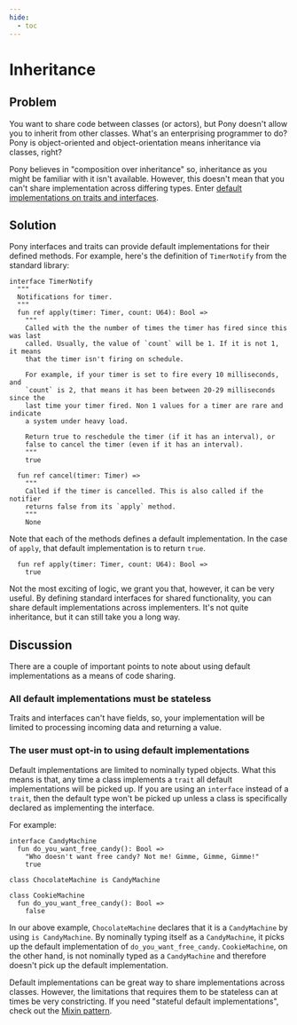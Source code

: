 ```yaml
---
hide:
  - toc
---
```


# Inheritance

## Problem

You want to share code between classes (or actors), but Pony doesn't allow you to inherit from other classes. What's an enterprising programmer to do? Pony is object-oriented and object-orientation means inheritance via classes, right?

Pony believes in "composition over inheritance" so, inheritance as you might be familiar with it isn't available. However, this doesn't mean that you can't share implementation across differing types. Enter [default implementations on traits and interfaces](https://tutorial.ponylang.io/types/traits-and-interfaces.html).

## Solution

Pony interfaces and traits can provide default implementations for their defined methods. For example, here's the definition of `TimerNotify` from the standard library:

```pony
interface TimerNotify
  """
  Notifications for timer.
  """
  fun ref apply(timer: Timer, count: U64): Bool =>
    """
    Called with the the number of times the timer has fired since this was last
    called. Usually, the value of `count` will be 1. If it is not 1, it means
    that the timer isn't firing on schedule.

    For example, if your timer is set to fire every 10 milliseconds, and
    `count` is 2, that means it has been between 20-29 milliseconds since the
    last time your timer fired. Non 1 values for a timer are rare and indicate
    a system under heavy load.

    Return true to reschedule the timer (if it has an interval), or
    false to cancel the timer (even if it has an interval).
    """
    true

  fun ref cancel(timer: Timer) =>
    """
    Called if the timer is cancelled. This is also called if the notifier
    returns false from its `apply` method.
    """
    None
```

Note that each of the methods defines a default implementation. In the case of `apply`, that default implementation is to return `true`.

```pony
  fun ref apply(timer: Timer, count: U64): Bool =>
    true
```

Not the most exciting of logic, we grant you that, however, it can be very useful. By defining standard interfaces for shared functionality, you can share default implementations across implementers. It's not quite inheritance, but it can still take you a long way.

## Discussion

There are a couple of important points to note about using default implementations as a means of code sharing.

### All default implementations must be stateless

Traits and interfaces can't have fields, so, your implementation will be limited to processing incoming data and returning a value.

### The user must opt-in to using default implementations

Default implementations are limited to nominally typed objects. What this means is that, any time a class implements a `trait` all default implementations will be picked up. If you are using an `interface` instead of a `trait`, then the default type won't be picked up unless a class is specifically declared as implementing the interface.

For example:

```pony
interface CandyMachine
  fun do_you_want_free_candy(): Bool =>
    "Who doesn't want free candy? Not me! Gimme, Gimme, Gimme!"
    true

class ChocolateMachine is CandyMachine

class CookieMachine
  fun do_you_want_free_candy(): Bool =>
    false
```

In our above example, `ChocolateMachine` declares that it is a `CandyMachine` by using `is CandyMachine`. By nominally typing itself as a `CandyMachine`, it picks up the default implementation of `do_you_want_free_candy`. `CookieMachine`, on the other hand, is not nominally typed as a `CandyMachine` and therefore doesn't pick up the default implementation.

Default implementations can be great way to share implementations across classes. However, the limitations that requires them to be stateless can at times be very constricting. If you need "stateful default implementations", check out the [Mixin pattern](mixin.md).

